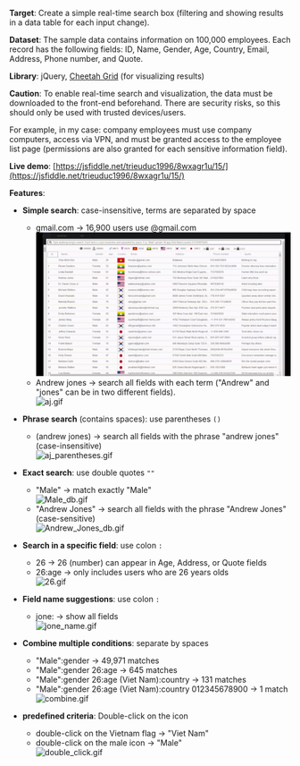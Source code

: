 <b>Target</b>: Create a simple real-time search box (filtering and showing results in a data table for each input change).

<b>Dataset</b>: The sample data contains information on 100,000 employees. Each record has the following fields: ID, Name, Gender, Age, Country, Email, Address, Phone number, and Quote.

<b>Library</b>: jQuery, [Cheetah Grid](https://github.com/future-architect/cheetah-grid) (for visualizing results)

<b>Caution</b>: To enable real-time search and visualization, the data must be downloaded to the front-end beforehand. There are security risks, so this should only be used with trusted devices/users.

For example, in my case: company employees must use company computers, access via VPN, and must be granted access to the employee list page (permissions are also granted for each sensitive information field).

<b>Live demo</b>: [https://jsfiddle.net/trieuduc1996/8wxagr1u/15/](https://jsfiddle.net/trieuduc1996/8wxagr1u/15/)

<b>Features</b>:
- <b>Simple search</b>: case-insensitive, terms are separated by space
    -  gmail.com -> 16,900 users use @gmail.com
<br>![gmail.gif](https://raw.githubusercontent.com/ducbet/cheetahGridDemo/update_readme/readme_resources/gmail.gif)
    - Andrew jones -> search all fields with each term ("Andrew" and "jones" can be in two different fields).
<br>![aj.gif](https://raw.githubusercontent.com/ducbet/cheetahGridDemo/update_readme/readme_resources/aj.gif)

- <b>Phrase search</b> (contains spaces): use parentheses `()`
    - (andrew jones) -> search all fields with the phrase "andrew jones" (case-insensitive)
<br>![aj_parentheses.gif](https://raw.githubusercontent.com/ducbet/cheetahGridDemo/update_readme/readme_resources/aj_parentheses.gif)

- <b>Exact search</b>: use double quotes `""`
    - "Male" -> match exactly "Male"
<br>![Male_db.gif](https://raw.githubusercontent.com/ducbet/cheetahGridDemo/update_readme/readme_resources/Male_db.gif)
    - "Andrew Jones" -> search all fields with the phrase "Andrew Jones" (case-sensitive)
<br>![Andrew_Jones_db.gif](https://raw.githubusercontent.com/ducbet/cheetahGridDemo/update_readme/readme_resources/Andrew_Jones_db.gif)

- <b>Search in a specific field</b>: use colon `:`
    - 26 -> 26 (number) can appear in Age, Address, or Quote fields
    - 26:age -> only includes users who are 26 years olds
<br>![26.gif](https://raw.githubusercontent.com/ducbet/cheetahGridDemo/update_readme/readme_resources/26.gif)

- <b>Field name suggestions</b>: use colon `:`
    - jone: -> show all fields
<br>![jone_name.gif](https://raw.githubusercontent.com/ducbet/cheetahGridDemo/update_readme/readme_resources/jone_name.gif)

- <b>Combine multiple conditions</b>: separate by spaces
    - "Male":gender -> 49,971 matches
    - "Male":gender 26:age -> 645 matches
    - "Male":gender 26:age (Viet Nam):country -> 131 matches
    - "Male":gender 26:age (Viet Nam):country 012345678900 -> 1 match
<br>![combine.gif](https://raw.githubusercontent.com/ducbet/cheetahGridDemo/update_readme/readme_resources/combine.gif)

- <b>predefined criteria</b>: Double-click on the icon
    - double-click on the Vietnam flag -> "Viet Nam"
    - double-click on the male icon -> "Male"
<br>![double_click.gif](https://raw.githubusercontent.com/ducbet/cheetahGridDemo/update_readme/readme_resources/double_click.gif)
